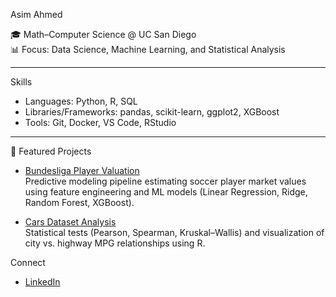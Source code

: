 Asim Ahmed

🎓 Math–Computer Science @ UC San Diego  
📊 Focus: Data Science, Machine Learning, and Statistical Analysis  

---
Skills
- Languages: Python, R, SQL  
- Libraries/Frameworks: pandas, scikit-learn, ggplot2, XGBoost  
- Tools: Git, Docker, VS Code, RStudio  

---

📂 Featured Projects
- [Bundesliga Player Valuation](https://github.com/username/bundesliga-player-valuation)  
  Predictive modeling pipeline estimating soccer player market values using feature engineering and ML models (Linear Regression, Ridge, Random Forest, XGBoost).  

- [Cars Dataset Analysis](https://github.com/username/cars-analysis)  
  Statistical tests (Pearson, Spearman, Kruskal–Wallis) and visualization of city vs. highway MPG relationships using R.  




Connect
- [LinkedIn]([https://linkedin.com/in/yourprofile](https://www.linkedin.com/in/asim-ahmed-129450365/))  
